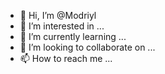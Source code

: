 - 👋 Hi, I’m @Modriyl
- 👀 I’m interested in ...
- 🌱 I’m currently learning ...
- 💞️ I’m looking to collaborate on ...
- 📫 How to reach me ...

<!---
Modriyl/Modriyl is a ✨ special ✨ repository because its `README.md` (this file) appears on your GitHub profile.
You can click the Preview link to take a look at your changes.
--->
